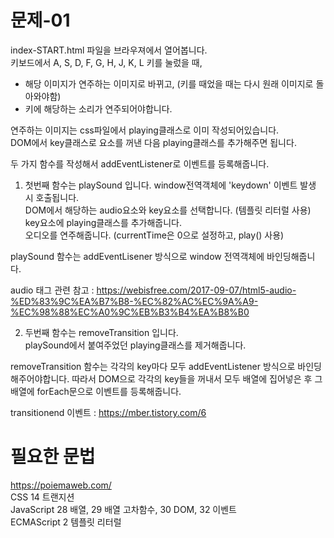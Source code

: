 # 문제-01
index-START.html 파일을 브라우져에서 열어봅니다.   
키보드에서 A, S, D, F, G, H, J, K, L 키를 눌렀을 때,   
- 해당 이미지가 연주하는 이미지로 바뀌고, (키를 때었을 때는 다시 원래 이미지로 돌아와야함)
- 키에 해당하는 소리가 연주되어야합니다.

연주하는 이미지는 css파일에서 playing클래스로 이미 작성되어있습니다.   
DOM에서 key클래스로 요소를 꺼낸 다음 playing클래스를 추가해주면 됩니다.   

두 가지 함수를 작성해서 addEventListener로 이벤트를 등록해줍니다.

1. 첫번째 함수는 playSound 입니다. window전역객체에 'keydown' 이벤트 발생 시 호출됩니다.   
DOM에서 해당하는 audio요소와 key요소를 선택합니다. (템플릿 리터럴 사용)   
key요소에 playing클래스를 추가해줍니다.   
오디오를 연주해줍니다. (currentTime은 0으로 설정하고, play() 사용)   

playSound 함수는 addEventLisener 방식으로 window 전역객체에 바인딩해줍니다.

audio 태그 관련 참고 : <https://webisfree.com/2017-09-07/html5-audio-%ED%83%9C%EA%B7%B8-%EC%82%AC%EC%9A%A9-%EC%98%88%EC%A0%9C%EB%B3%B4%EA%B8%B0>   


2. 두번째 함수는 removeTransition 입니다.   
playSound에서 붙여주었던 playing클래스를 제거해줍니다.

removeTransition 함수는 각각의 key마다 모두 addEventListener 방식으로 바인딩해주어야합니다. 따라서 DOM으로 각각의 key들을 꺼내서 모두 배열에 집어넣은 후 그 배열에 forEach문으로 이벤트를 등록해줍니다.

transitionend 이벤트 : <https://mber.tistory.com/6>




# 필요한 문법
<https://poiemaweb.com/>   
CSS 14 트랜지션   
JavaScript 28 배열, 29 배열 고차함수, 30 DOM, 32 이벤트   
ECMAScript 2 템플릿 리터럴

